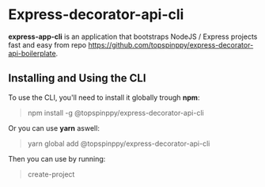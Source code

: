 # Express-decorator-api-cli

**express-app-cli** is an application that bootstraps NodeJS / Express projects fast and easy from repo https://github.com/topspinppy/express-decorator-api-boilerplate.

## Installing and Using the CLI

To use the CLI, you'll need to install it globally trough **npm**:
> npm install -g @topspinppy/express-decorator-api-cli

Or you can use **yarn** aswell:
> yarn global add @topspinppy/express-decorator-api-cli

Then you can use by running:
> create-project
